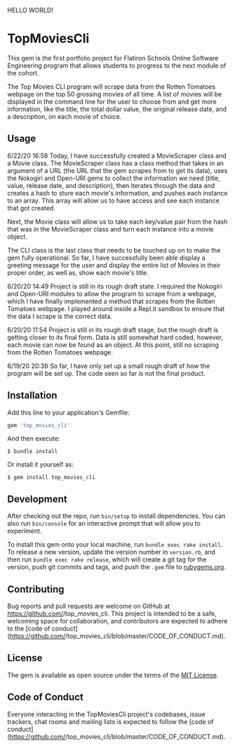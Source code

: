 HELLO WORLD!

# TopMoviesCli

This gem is the first portfolio project for Flatiron Schools Online Software Engineering program that allows students to progress to the next module of the cohort.

The Top Movies CLI program will scrape data from the Rotten Tomatoes webpage on the top 50 grossing movies of all time. A list of movies will be displayed in the command line for the user to choose from and get more information, like the title, the total dollar value, the original release date, and a description, on each movie of choice.

## Usage

6/22/20 16:58
Today, I have successfully created a MovieScraper class and a Movie class. The MovieScraper class has a class method that takes in an argument of a URL (the URL that the gem scrapes from to get its data), uses the Nokogiri and Open-URI gems to collect the information we need (title, value, release date, and description), then iterates through the data and creates a hash to store each movie's information, and pushes each instance to an array. This array will allow us to have access and see each instance that got created.

Next, the Movie class will allow us to take each key/value pair from the hash that was in the MovieScraper class and turn each instance into a movie object.

The CLI class is the last class that needs to be touched up on to make the gem fully operational. So far, I have successfully been able display a greeting message for the user and display the entire list of Movies in their proper order, as well as, show each movie's title.

6/20/20 14:49
Project is still in its rough draft state. I required the Nokogiri and Open-URI modules to allow the program to scrape from a webpage, which I have finally implemented a method that scrapes from the Rotten Tomatoes webpage. I played around inside a Repl.it sandbox to ensure that the data I scrape is the correct data.

6/20/20 11:54
Project is still in its rough draft stage, but the rough draft is getting closer to its final form. Data is still somewhat hard coded, however, each movie can now be found as an object. At this point, still no scraping from the Rotten Tomatoes webpage.

6/19/20 20:36
So far, I have only set up a small rough draft of how the program will be set up. The code seen so far is not the final product.

## Installation

Add this line to your application's Gemfile:

```ruby
gem 'top_movies_cli'
```

And then execute:

    $ bundle install

Or install it yourself as:

    $ gem install top_movies_cli

## Development

After checking out the repo, run `bin/setup` to install dependencies. You can also run `bin/console` for an interactive prompt that will allow you to experiment.

To install this gem onto your local machine, run `bundle exec rake install`. To release a new version, update the version number in `version.rb`, and then run `bundle exec rake release`, which will create a git tag for the version, push git commits and tags, and push the `.gem` file to [rubygems.org](https://rubygems.org).

## Contributing

Bug reports and pull requests are welcome on GitHub at https://github.com/<github username>/top_movies_cli. This project is intended to be a safe, welcoming space for collaboration, and contributors are expected to adhere to the [code of conduct](https://github.com/<github username>/top_movies_cli/blob/master/CODE_OF_CONDUCT.md).


## License

The gem is available as open source under the terms of the [MIT License](https://opensource.org/licenses/MIT).

## Code of Conduct

Everyone interacting in the TopMoviesCli project's codebases, issue trackers, chat rooms and mailing lists is expected to follow the [code of conduct](https://github.com/<github username>/top_movies_cli/blob/master/CODE_OF_CONDUCT.md).
